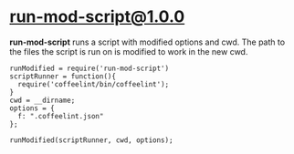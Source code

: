 # run-mod-script@1.0.0

**run-mod-script** runs a script with modified options and cwd. The path
to the files the script is run on is modified to work in the new cwd. 

```
runModified = require('run-mod-script')
scriptRunner = function(){
  require('coffeelint/bin/coffeelint');
}
cwd = __dirname;
options = {
  f: ".coffeelint.json"
};

runModified(scriptRunner, cwd, options);
```
